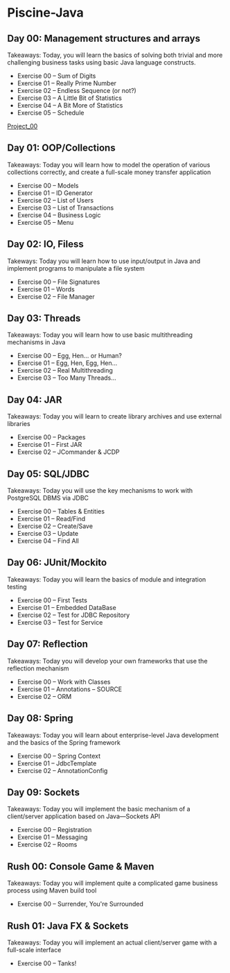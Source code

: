 # Piscine-Java
<h2>Day 00: Management structures and arrays</h2>
<p>Takeaways: Today, you will learn the basics of solving both trivial and more challenging business tasks using basic Java language constructs.</p>
<ul>
  <li>Exercise 00 – Sum of Digits</li>
  <li>Exercise 01 – Really Prime Number</li>
  <li>Exercise 02 – Endless Sequence (or not?)</li>
  <li>Exercise 03 – A Little Bit of Statistics</li>
  <li>Exercise 04 – A Bit More of Statistics</li>
  <li>Exercise 05 – Schedule</li>
</ul>
<p><a href="https://github.com/RatmirW/Piscine-Java/tree/main/d00">Project_00</a></p>
<p></p>
<h2>Day 01: OOP/Collections</h2>
<p>Takeaways: Today you will learn how to model the operation of various collections correctly, and create a full-scale money transfer application</p>
<ul>
  <li>Exercise 00 – Models</li>
  <li>Exercise 01 – ID Generator</li>
  <li>Exercise 02 – List of Users</li>
  <li>Exercise 03 – List of Transactions</li>
  <li>Exercise 04 – Business Logic</li>
  <li>Exercise 05 – Menu</li>
</ul>
<p></p>
<h2>Day 02: IO, Filess</h2>
<p>Takeways: Today you will learn how to use input/output in Java and implement programs to manipulate a file system</p>
<ul>
  <li>Exercise 00 – File Signatures</li>
  <li>Exercise 01 – Words</li>
  <li>Exercise 02 – File Manager</li>
</ul>
<p></p>
<h2>Day 03: Threads</h2>
<p>Takeaways: Today you will learn how to use basic multithreading mechanisms in Java</p>
<ul>
  <li>Exercise 00 – Egg, Hen... or Human?</li>
  <li>Exercise 01 – Egg, Hen, Egg, Hen...</li>
  <li>Exercise 02 – Real Multithreading</li>
  <li>Exercise 03 – Too Many Threads...</li>
</ul>
<p></p>
<h2>Day 04: JAR</h2>
<p>Takeaways: Today you will learn to create library archives and use external libraries</p>
<ul>
  <li>Exercise 00 – Packages</li>
  <li>Exercise 01 – First JAR</li>
  <li>Exercise 02 – JCommander & JCDP</li>
</ul>
<p></p>
<h2>Day 05: SQL/JDBC</h2>
<p>Takeaways: Today you will use the key mechanisms to work with PostgreSQL DBMS via JDBC</p>
<ul>
  <li>Exercise 00 – Tables & Entities</li>
  <li>Exercise 01 – Read/Find</li>
  <li>Exercise 02 – Create/Save</li>
  <li>Exercise 03 – Update</li>
  <li>Exercise 04 – Find All</li>
</ul>
<p></p>
<h2>Day 06: JUnit/Mockito</h2>
<p>Takeaways: Today you will learn the basics of module and integration testing</p>
<ul>
  <li>Exercise 00 – First Tests</li>
  <li>Exercise 01 – Embedded DataBase</li>
  <li>Exercise 02 – Test for JDBC Repository</li>
  <li>Exercise 03 – Test for Service</li>
</ul>
<p></p>
<h2>Day 07: Reflection</h2>
<p>Takeaways: Today you will develop your own frameworks that use the reflection mechanism</p>
<ul>
  <li>Exercise 00 – Work with Classes</li>
  <li>Exercise 01 – Annotations – SOURCE</li>
  <li>Exercise 02 – ORM</li>
</ul>
<p></p>
<h2>Day 08: Spring</h2>
<p>Takeaways: Today you will learn about enterprise-level Java development and the basics of the Spring framework</p>
<ul>
  <li>Exercise 00 – Spring Context</li>
  <li>Exercise 01 – JdbcTemplate</li>
  <li>Exercise 02 – AnnotationConfig</li>
</ul>
<p></p>
<h2>Day 09: Sockets</h2>
<p>Takeaways: Today you will implement the basic mechanism of a client/server application based on Java—Sockets API</p>
<ul>
  <li>Exercise 00 – Registration</li>
  <li>Exercise 01 – Messaging</li>
  <li>Exercise 02 – Rooms</li>
</ul>
<p></p>
<h2>Rush 00: Console Game & Maven</h2>
<p>Takeaways: Today you will implement quite a complicated game business process using Maven build tool</p>
<ul>
  <li>Exercise 00 – Surrender, You're Surrounded</li>
</ul>
<p></p>
<h2>Rush 01: Java FX & Sockets</h2>
<p>Takeaways: Today you will implement an actual client/server game with a full-scale interface</p>
<ul>
  <li>Exercise 00 – Tanks!</li>
</ul>
<p></p>

